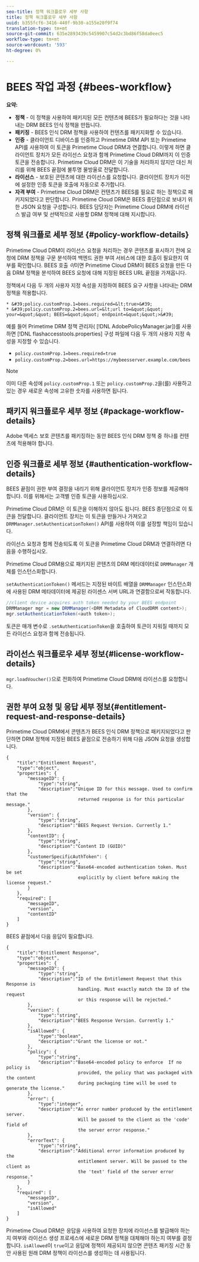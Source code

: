 ```yaml
---
seo-title: 정책 워크플로우 세부 사항
title: 정책 워크플로우 세부 사항
uuid: b355fcf6-3416-440f-9b30-a155e20f9f74
translation-type: tm+mt
source-git-commit: 635e2893439c5459907c54d2c3bd86f58da0eec5
workflow-type: tm+mt
source-wordcount: '593'
ht-degree: 0%

---
```



# BEES 작업 과정 {#bees-workflow}

**요약:**

* **정책**  - 이 정책을 사용하여 패키지된 모든 컨텐츠에 BEES가 필요하다는 것을 나타내는 DRM BEES 인식 정책을 만듭니다.
* **패키징**  - BEES 인식 DRM 정책을 사용하여 컨텐츠를 패키지화할 수 있습니다.
* **인증**  - 클라이언트 디바이스를 인증하고 Primetime DRM API 또는 Primetime API를 사용하여 이 토큰을 Primetime Cloud DRM과 연결합니다. 이렇게 하면 클라이언트 장치가 모든 라이선스 요청과 함께 Primetime Cloud DRM까지 이 인증 토큰을 전송합니다. Primetime Cloud DRM은 이 기술을 처리하지 않지만 대신 처리를 위해 BEES 끝점에 불투명 물방울로 전달합니다.
* **라이선스**  - 보호된 콘텐츠에 대한 라이선스를 요청합니다. 클라이언트 장치가 이전에 설정한 인증 토큰을 호출에 자동으로 추가합니다.
* **자격 부여**  - Primetime Cloud DRM은 컨텐츠가 BEES를 필요로 하는 정책으로 패키지되었다고 판단합니다. Primetime Cloud DRM은 BEES 종단점으로 보내기 위한 JSON 요청을 구성합니다. BEES 담당자는 Primetime Cloud DRM에 라이선스 발급 여부 및 선택적으로 사용할 DRM 정책에 대해 지시합니다.

## 정책 워크플로 세부 정보 {#policy-workflow-details}

Primetime Cloud DRM이 라이선스 요청을 처리하는 경우 콘텐츠를 표시하기 전에 요청에 DRM 정책을 구문 분석하여 백엔드 권한 부여 서비스에 대한 호출이 필요한지 여부를 확인합니다. BEES 호출 *이*&#x200B;이면 Primetime Cloud DRM이 BEES 요청을 만든 다음 DRM 정책을 분석하여 BEES 요청에 대해 지정된 BEES URL 끝점을 가져옵니다.

정책에서 다음 두 개의 사용자 지정 속성을 지정하여 BEES 요구 사항을 나타내는 DRM 정책을 적용합니다.

    * &#39;policy.customProp.1=bees.required=&lt;true>&#39;
    * &#39;policy.customProp.2=bees.url=&lt;url to=&quot;&quot; your=&quot;&quot; BEES=&quot;&quot; endpoint=&quot;&quot;>&#39;

<!--<a id="example_F617FC49A4824C0CB234C92E57D876D3"></a>-->

예를 들어 Primetime DRM 정책 관리자( [!DNL AdobePolicyManager.jar])를 사용하면 [!DNL flashaccesstools.properties] 구성 파일에 다음 두 개의 사용자 지정 속성을 지정할 수 있습니다.

* `policy.customProp.1=bees.required=true`
* `policy.customProp.2=bees.url=https://mybeesserver.example.com/bees`

>[!NOTE]
>
>이미 다른 속성에 `policy.customProp.1` 또는 `policy.customProp.2`을(를) 사용하고 있는 경우 새로운 속성에 고유한 숫자를 사용하면 됩니다.

## 패키지 워크플로우 세부 정보 {#package-workflow-details}

Adobe 액세스 보호 콘텐츠를 패키징하는 동안 BEES 인식 DRM 정책 중 하나를 컨텐츠에 적용해야 합니다.

## 인증 워크플로 세부 정보 {#authentication-workflow-details}

BEES 끝점이 권한 부여 결정을 내리기 위해 클라이언트 장치가 인증 정보를 제공해야 합니다. 이를 위해서는 고객별 인증 토큰을 사용하십시오.

Primetime Cloud DRM은 이 토큰을 이해하지 않아도 됩니다. BEES 종단점으로 이 토큰을 전달합니다. 클라이언트 장치는 이 토큰을 만들거나 가져오고 `DRMManager.setAuthenticationToken()` API를 사용하여 이를 설정할 책임이 있습니다.

라이선스 요청과 함께 전송되도록 이 토큰을 Primetime Cloud DRM과 연결하려면 다음을 수행하십시오.

Primetime Cloud DRM용으로 패키지된 콘텐츠의 DRM 메타데이터로 `DRMManager` 개체를 인스턴스화합니다.

`setAuthenticationToken()` 메서드는 지정된 바이트 배열을 `DRMManager` 인스턴스화에 사용된 DRM 메타데이터에 제공된 라이센스 서버 URL과 연결함으로써 작동합니다.

```java
//client device acquires auth token needed by your BEES endpoint  
DRMManager mgr = new DRMManager(<DRM Metadata of CloudDRM content>);  
mgr.setAuthenticationToken(<auth token>);
```

토큰은 매개 변수로 `.setAuthenticationToken`을 호출하여 토큰이 지워질 때까지 모든 라이선스 요청과 함께 전송됩니다.

## 라이선스 워크플로우 세부 정보{#license-workflow-details}

`mgr.loadVoucher()`으로 전화하여 Primetime Cloud DRM에 라이선스를 요청합니다.

## 권한 부여 요청 및 응답 세부 정보{#entitlement-request-and-response-details}

Primetime Cloud DRM에서 콘텐츠가 BEES 인식 DRM 정책으로 패키지되었다고 판단하면 DRM 정책에 지정된 BEES 끝점으로 전송하기 위해 다음 JSON 요청을 생성합니다.

```
{
    "title":"Entitlement Request",
    "type":"object",
    "properties": {
        "messageID": {
            "type":"string",
            "description":"Unique ID for this message. Used to confirm that the
                           returned response is for this particular message."
        },
        "version": {
            "type":"string",
            "description":"BEES Request Version. Currently 1."
        },
        "contentID": {
            "type":"string",
            "description":"Content ID (GUID)"
        },
        "customerSpecificAuthToken": {
            "type":"string",
            "description":"Base64-encoded authentication token. Must be set
                           explicitly by client before making the license request."
        }
    },
    "required": [
        "messageID",
        "version",
        "contentID"
    ]
}
```

BEES 끝점에서 다음 응답이 필요합니다.

```
{
    "title":"Entitlement Response",
    "type":"object",
    "properties": {
        "messageID": {
            "type":"string",
            "description":"ID of the Entitlement Request that this Response is
                           handling. Must exactly match the ID of the request
                           or this response will be rejected."
        },
        "version": {
            "type":"string",
            "description":"BEES Response Version. Currently 1."
        },
        "isAllowed": {
            "type":"boolean",
            "description":"Grant the license or not."
        },
        "policy": {
            "type":"string",
            "description":"Base64-encoded policy to enforce  If no policy is
                           provided, the policy that was packaged with the content
                           during packaging time will be used to generate the license."
        },
        "error": {
            "type":"integer",
            "description":"An error number produced by the entitlement server.
                           Will be passed to the client as the 'code' field of
                           the server error response."
        },
        "errorText": {
            "type":"string",
            "description":"Additional error information produced by the
                           entitlement server. Will be passed to the client as
                           the 'text' field of the server error response."
        }
    },
    "required": [
        "messageID",
        "version",
        "isAllowed"
    ]
}
```

Primetime Cloud DRM은 응답을 사용하여 요청한 장치에 라이선스를 발급해야 하는지 여부와 라이선스 생성 프로세스에 새로운 DRM 정책을 대체해야 하는지 여부를 결정합니다. `isAllowed`이 `true`이고 응답에 정책이 제공되지 않으면 콘텐츠 패키징 시간 동안 사용된 원래 DRM 정책이 라이선스를 생성하는 데 사용됩니다.